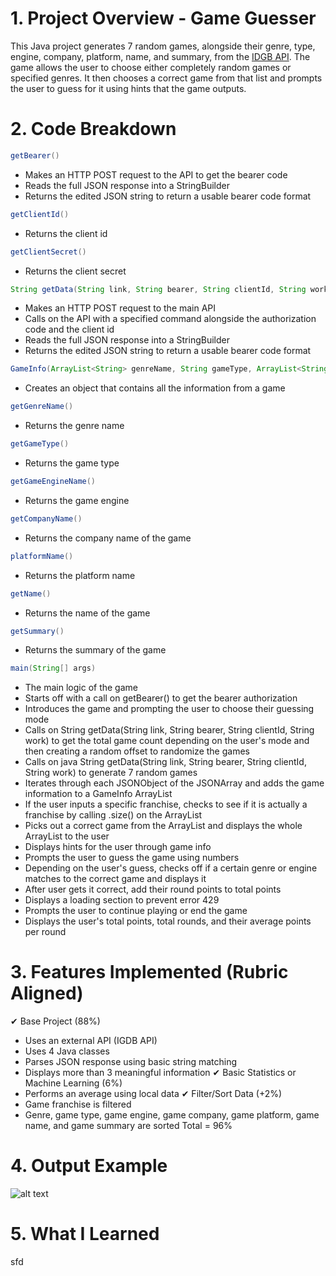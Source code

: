 # 1. Project Overview - Game Guesser
This Java project generates 7 random games, alongside their genre, type, engine, company, platform, name, and summary, from the [IDGB API](https://www.igdb.com/api). The game allows the user to choose either completely random games or specified genres. It then chooses a correct game from that list and prompts the user to guess for it using hints that the game outputs.
# 2. Code Breakdown
```java
getBearer()
```
- Makes an HTTP POST request to the API to get the bearer code
- Reads the full JSON response into a StringBuilder
- Returns the edited JSON string to return a usable bearer code format
```java
getClientId()
```
- Returns the client id
```java
getClientSecret()
```
- Returns the client secret
```java
String getData(String link, String bearer, String clientId, String work)
```
- Makes an HTTP POST request to the main API
- Calls on the API with a specified command alongside the authorization code and the client id
- Reads the full JSON response into a StringBuilder
- Returns the edited JSON string to return a usable bearer code format
```java
GameInfo(ArrayList<String> genreName, String gameType, ArrayList<String> gameEngineName, ArrayList<String> companyName, ArrayList<String> platformName, String name, String summary)
```
- Creates an object that contains all the information from a game
```java
getGenreName()
```
- Returns the genre name
```java
getGameType()
```
- Returns the game type
```java
getGameEngineName()
```
- Returns the game engine
```java
getCompanyName()
```
- Returns the company name of the game
```java
platformName()
```
- Returns the platform name
```java
getName()
```
- Returns the name of the game
```java
getSummary()
```
- Returns the summary of the game
```java
main(String[] args)
```
- The main logic of the game
- Starts off with a call on getBearer() to get the bearer authorization
- Introduces the game and prompting the user to choose their guessing mode
- Calls on String getData(String link, String bearer, String clientId, String work) to get the total game count depending on the user's mode and then creating a random offset to randomize the games
- Calls on java String getData(String link, String bearer, String clientId, String work) to generate 7 random games
- Iterates through each JSONObject of the JSONArray and adds the game information to a GameInfo ArrayList
- If the user inputs a specific franchise, checks to see if it is actually a franchise by calling .size() on the ArrayList
- Picks out a correct game from the ArrayList and displays the whole ArrayList to the user
- Displays hints for the user through game info
- Prompts the user to guess the game using numbers
- Depending on the user's guess, checks off if a certain genre or engine matches to the correct game and displays it
- After user gets it correct, add their round points to total points
- Displays a loading section to prevent error 429
- Prompts the user to continue playing or end the game
- Displays the user's total points, total rounds, and their average points per round
# 3. Features Implemented (Rubric Aligned)
✔ Base Project (88%)
- Uses an external API (IGDB API)
- Uses 4 Java classes
- Parses JSON response using basic string matching
- Displays more than 3 meaningful information
✔ Basic Statistics or Machine Learning (6%)
- Performs an average using local data
✔ Filter/Sort Data (+2%)
- Game franchise is filtered
- Genre, game type, game engine, game company, game platform, game name, and game summary are sorted
Total = 96%
# 4. Output Example
![alt text](https://picsum.photos/id/237/200/300)
# 5. What I Learned
sfd